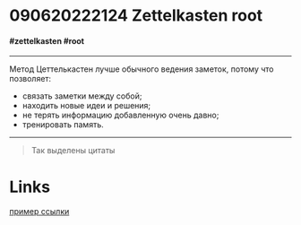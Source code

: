# 090620222124 Zettelkasten root #

#### #zettelkasten #root ####
***
Метод Цеттелькастен лучше обычного ведения заметок, потому что позволяет:
- связать заметки между собой;
- находить новые идеи и решения;
- не терять информацию добавленную очень давно;
- тренировать память.
***
> Так выделены цитаты
# **Links** #
[пример ссылки](090620222109.md)
